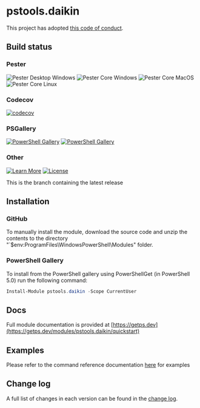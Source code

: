 # pstools.daikin

This project has adopted [this code of conduct](CODE_OF_CONDUCT.md).

## Build status

### Pester

![Pester Desktop Windows](https://github.com/hanpq/pstools.daikin/workflows/Pester%20Desktop%20Windows/badge.svg?branch=main)
![Pester Core Windows](https://github.com/hanpq/pstools.daikin/workflows/Pester%20Core%20Windows/badge.svg?branch=main)
![Pester Core MacOS](https://github.com/hanpq/pstools.daikin/workflows/Pester%20Core%20MacOS/badge.svg?branch=main)
![Pester Core Linux](https://github.com/hanpq/pstools.daikin/workflows/Pester%20Core%20Linux/badge.svg?branch=main)

### Codecov

[![codecov](https://codecov.io/gh/hanpq/pstools.daikin/branch/main/graph/badge.svg)](https://codecov.io/gh/hanpq/pstools.daikin)

### PSGallery

[![PowerShell Gallery](https://img.shields.io/powershellgallery/v/pstools.daikin?label=PSGallery)](https://www.powershellgallery.com/packages/pstools.daikin)
[![PowerShell Gallery](https://img.shields.io/powershellgallery/dt/pstools.daikin?label=PSGallery%20downloads)](https://www.powershellgallery.com/packages/pstools.daikin)

### Other
[![Learn More](https://img.shields.io/badge/Learn%20More-pstools.daikin-success)](https://getps.dev/modules/pstools.daikin/quickstart)
[![License](https://img.shields.io/github/license/hanpq/pstools.daikin)](LICENSE)

This is the branch containing the latest release

## Installation

### GitHub

To manually install the module,
download the source code and unzip the contents to the directory
"`$env:ProgramFiles\WindowsPowerShell\Modules" folder.

### PowerShell Gallery

To install from the PowerShell gallery using PowerShellGet (in PowerShell 5.0)
run the following command:

```powershell
Install-Module pstools.daikin -Scope CurrentUser
```

## Docs

Full module documentation is provided at [https://getps.dev](https://getps.dev/modules/pstools.daikin/quickstart)

## Examples

Please refer to the command reference documentation [here](https://getps.dev/modules/pstools.daikin/quickstart) for examples


## Change log

A full list of changes in each version can be found in the [change log](changelog.json).

